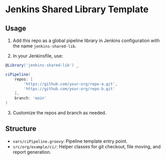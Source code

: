 
# Jenkins Shared Library Template

## Usage

1. Add this repo as a global pipeline library in Jenkins configuration with the name `jenkins-shared-lib`.

2. In your Jenkinsfile, use:

```groovy
@Library('jenkins-shared-lib') _

ciPipeline(
    repos: [
        'https://github.com/your-org/repo-a.git',
        'https://github.com/your-org/repo-b.git'
    ],
    branch: 'main'
)
```

3. Customize the repos and branch as needed.

## Structure

- `vars/ciPipeline.groovy`: Pipeline template entry point.
- `src/org/example/ci/`: Helper classes for git checkout, file moving, and report generation.
